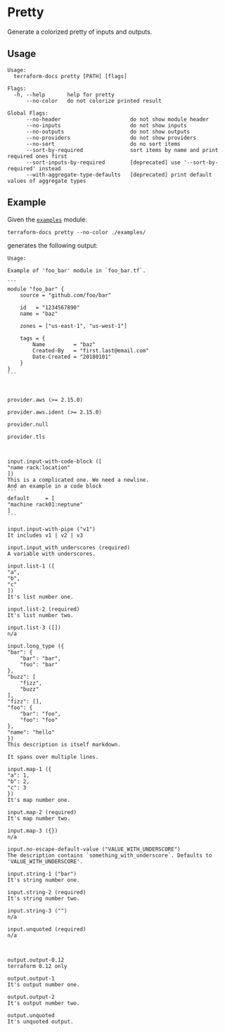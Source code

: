 # Pretty

Generate a colorized pretty of inputs and outputs.

## Usage

```text
Usage:
  terraform-docs pretty [PATH] [flags]

Flags:
  -h, --help       help for pretty
      --no-color   do not colorize printed result

Global Flags:
      --no-header                      do not show module header
      --no-inputs                      do not show inputs
      --no-outputs                     do not show outputs
      --no-providers                   do not show providers
      --no-sort                        do no sort items
      --sort-by-required               sort items by name and print required ones first
      --sort-inputs-by-required        [deprecated] use '--sort-by-required' instead
      --with-aggregate-type-defaults   [deprecated] print default values of aggregate types
```

## Example

Given the [`examples`](/examples/) module:

```shell
terraform-docs pretty --no-color ./examples/
```

generates the following output:

    Usage:

    Example of 'foo_bar' module in `foo_bar.tf`.

    ```
    module "foo_bar" {
        source = "github.com/foo/bar"

        id   = "1234567890"
        name = "baz"

        zones = ["us-east-1", "us-west-1"]

        tags = {
            Name         = "baz"
            Created-By   = "first.last@email.com"
            Date-Created = "20180101"
        }
    }
    ```



    provider.aws (>= 2.15.0)

    provider.aws.ident (>= 2.15.0)

    provider.null

    provider.tls



    input.input-with-code-block ([
    "name rack:location"
    ])
    This is a complicated one. We need a newline.
    And an example in a code block
    ```
    default     = [
    "machine rack01:neptune"
    ]
    ```

    input.input-with-pipe ("v1")
    It includes v1 | v2 | v3

    input.input_with_underscores (required)
    A variable with underscores.

    input.list-1 ([
    "a",
    "b",
    "c"
    ])
    It's list number one.

    input.list-2 (required)
    It's list number two.

    input.list-3 ([])
    n/a

    input.long_type ({
    "bar": {
        "bar": "bar",
        "foo": "bar"
    },
    "buzz": [
        "fizz",
        "buzz"
    ],
    "fizz": [],
    "foo": {
        "bar": "foo",
        "foo": "foo"
    },
    "name": "hello"
    })
    This description is itself markdown.

    It spans over multiple lines.

    input.map-1 ({
    "a": 1,
    "b": 2,
    "c": 3
    })
    It's map number one.

    input.map-2 (required)
    It's map number two.

    input.map-3 ({})
    n/a

    input.no-escape-default-value ("VALUE_WITH_UNDERSCORE")
    The description contains `something_with_underscore`. Defaults to 'VALUE_WITH_UNDERSCORE'.

    input.string-1 ("bar")
    It's string number one.

    input.string-2 (required)
    It's string number two.

    input.string-3 ("")
    n/a

    input.unquoted (required)
    n/a



    output.output-0.12
    terraform 0.12 only

    output.output-1
    It's output number one.

    output.output-2
    It's output number two.

    output.unquoted
    It's unquoted output.
